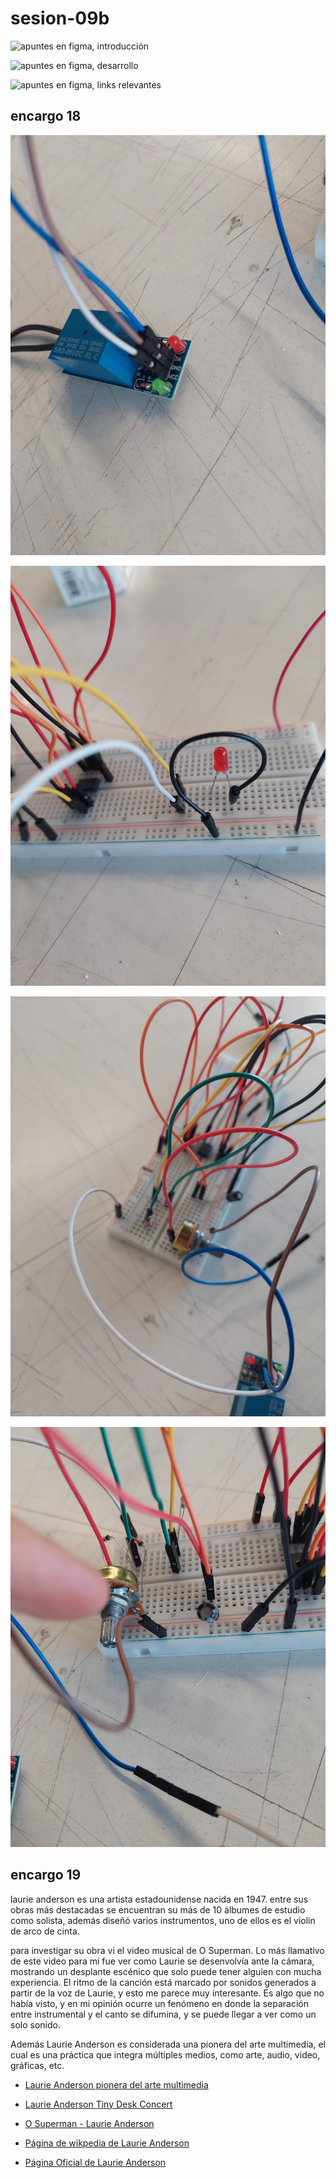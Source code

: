 # sesion-09b

![apuntes en figma, introducción](./archivos/tme-09b-intro.png)

![apuntes en figma, desarrollo](./archivos/tme-09b-apunte.png)

![apuntes en figma, links relevantes](./archivos/tme-09b-relevante.png)

## encargo 18

![fotos del circuito](./archivos/img-proto1.jpeg)

![fotos del circuito](./archivos/img-proto2.jpeg)

![fotos del circuito](./archivos/img-proto3.jpeg)

![fotos del circuito](./archivos/img-proto4.jpeg)

## encargo 19

laurie anderson es una artista estadounidense nacida en 1947. entre sus obras más destacadas se encuentran su más de 10 álbumes de estudio como solista, además diseñó varios instrumentos, uno de ellos es el violín de arco de cinta. 

para investigar su obra vi el video musical de O Superman. Lo más llamativo de este video para mi fue ver como Laurie se desenvolvía ante la cámara, mostrando un desplante escénico que solo puede tener alguien con mucha experiencia. El ritmo de la canción está marcado por sonidos generados a partir de la voz de Laurie, y esto me parece muy interesante. Es algo que no había visto, y en mi opinión ocurre un fenómeno en donde la separación entre instrumental y el canto se difumina, y se puede llegar a ver como un solo sonido.

Además Laurie Anderson es considerada una pionera del arte multimedia, el cual es una práctica que integra múltiples medios, como arte, audio, video, gráficas, etc.

- [Laurie Anderson pionera del arte multimedia](https://angelsferrerb.wordpress.com/2022/09/21/laurie-anderson-una-artista-pionera-en-el-arte-multimedia-y-la-realidad-virtual-sin-limites/)

- [Laurie Anderson Tiny Desk Concert](https://www.youtube.com/watch?v=ABjmQCxA7UU)

- [O Superman - Laurie Anderson](https://www.youtube.com/watch?v=Vkfpi2H8tOE)

- [Página de wikpedia de Laurie Anderson](https://en.wikipedia.org/wiki/Laurie_Anderson)
 
- [Página Oficial de Laurie Anderson](https://laurieanderson.com/)